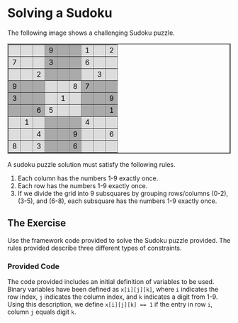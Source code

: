 # Solving a Sudoku

The following image shows a challenging Sudoku puzzle.

<table border="2">
  <tr>
    <td style="background: #dddddd;color: black"> &nbsp;&nbsp;</td>
    <td style="background: #dddddd;color: black"> &nbsp;&nbsp;</td>
    <td style="background: #dddddd;color: black"> &nbsp;&nbsp;</td>
    <td style="background: #aaaaaa;color: black"> 9 </td>
    <td style="background: #aaaaaa;color: black"> &nbsp;&nbsp;</td>
    <td style="background: #aaaaaa;color: black"> &nbsp;&nbsp;</td>
    <td style="background: #dddddd;color: black"> 1 </td>
    <td style="background: #dddddd;color: black"> &nbsp;&nbsp;</td>
    <td style="background: #dddddd;color: black"> 2 </td>
  </tr>
  <tr>
    <td style="background: #dddddd;color: black"> 7 </td>
    <td style="background: #dddddd;color: black"> &nbsp;&nbsp;</td>
    <td style="background: #dddddd;color: black"> &nbsp;&nbsp;</td>
    <td style="background: #aaaaaa;color: black"> 3 </td>
    <td style="background: #aaaaaa;color: black"> &nbsp;&nbsp;</td>
    <td style="background: #aaaaaa;color: black"> &nbsp;&nbsp;</td>
    <td style="background: #dddddd;color: black"> 6 </td>
    <td style="background: #dddddd;color: black"> &nbsp;&nbsp;</td>
    <td style="background: #dddddd;color: black"> &nbsp;&nbsp;</td>
  </tr>
  <tr>
    <td style="background: #dddddd;color: black"> &nbsp;&nbsp;</td>
    <td style="background: #dddddd;color: black"> &nbsp;&nbsp;</td>
    <td style="background: #dddddd;color: black"> 2 </td>
    <td style="background: #aaaaaa;color: black"> &nbsp;&nbsp;</td>
    <td style="background: #aaaaaa;color: black"> &nbsp;&nbsp;</td>
    <td style="background: #aaaaaa;color: black"> &nbsp;&nbsp;</td>
    <td style="background: #dddddd;color: black"> &nbsp;&nbsp;</td>
    <td style="background: #dddddd;color: black"> 3 </td>
    <td style="background: #dddddd;color: black"> &nbsp;&nbsp;</td>
  </tr>
  <tr>
    <td style="background: #aaaaaa;color: black"> 9 </td>
    <td style="background: #aaaaaa;color: black"> </td>
    <td style="background: #aaaaaa;color: black"> </td>
    <td style="background: #dddddd;color: black">  </td>
    <td style="background: #dddddd;color: black"> </td>
    <td style="background: #dddddd;color: black"> 8 </td>
    <td style="background: #aaaaaa;color: black"> 7 </td>
    <td style="background: #aaaaaa;color: black"> </td>
    <td style="background: #aaaaaa;color: black"> </td>
  </tr>
  <tr>
    <td style="background: #aaaaaa;color: black"> 3 </td>
    <td style="background: #aaaaaa;color: black"> </td>
    <td style="background: #aaaaaa;color: black"> </td>
    <td style="background: #dddddd;color: black"> </td>
    <td style="background: #dddddd;color: black"> 1 </td>
    <td style="background: #dddddd;color: black"> </td>
    <td style="background: #aaaaaa;color: black"> </td>
    <td style="background: #aaaaaa;color: black"> </td>
    <td style="background: #aaaaaa;color: black"> 9 </td>
  </tr>
  <tr>
    <td style="background: #aaaaaa;color: black"> </td>
    <td style="background: #aaaaaa;color: black"> </td>
    <td style="background: #aaaaaa;color: black"> 6 </td>
    <td style="background: #dddddd;color: black"> 5 </td>
    <td style="background: #dddddd;color: black"> </td>
    <td style="background: #dddddd;color: black"> </td>
    <td style="background: #aaaaaa;color: black"> </td>
    <td style="background: #aaaaaa;color: black"> </td>
    <td style="background: #aaaaaa;color: black"> 1 </td>
  </tr>
  <tr>
    <td style="background: #dddddd;color: black"> </td>
    <td style="background: #dddddd;color: black"> 1 </td>
    <td style="background: #dddddd;color: black"> </td>
    <td style="background: #aaaaaa;color: black"> </td>
    <td style="background: #aaaaaa;color: black"> </td>
    <td style="background: #aaaaaa;color: black"> </td>
    <td style="background: #dddddd;color: black"> 4 </td>
    <td style="background: #dddddd;color: black"> </td>
    <td style="background: #dddddd;color: black"> </td>
  </tr>
  <tr>
    <td style="background: #dddddd;color: black"> </td>
    <td style="background: #dddddd;color: black"> </td>
    <td style="background: #dddddd;color: black"> 4 </td>
    <td style="background: #aaaaaa;color: black"> </td>
    <td style="background: #aaaaaa;color: black"> </td>
    <td style="background: #aaaaaa;color: black"> 9 </td>
    <td style="background: #dddddd;color: black"> </td>
    <td style="background: #dddddd;color: black"> </td>
    <td style="background: #dddddd;color: black"> 6 </td>
  </tr>
  <tr>
    <td style="background: #dddddd;color: black"> 8 </td>
    <td style="background: #dddddd;color: black"> </td>
    <td style="background: #dddddd;color: black"> 3 </td>
    <td style="background: #aaaaaa;color: black"> </td>
    <td style="background: #aaaaaa;color: black"> </td>
    <td style="background: #aaaaaa;color: black"> 6 </td>
    <td style="background: #dddddd;color: black"> </td>
    <td style="background: #dddddd;color: black"> </td>
    <td style="background: #dddddd;color: black"> </td>
  </tr>
</table>

A sudoku puzzle solution must satisfy the following rules.

 1. Each column has the numbers 1-9 exactly once.
 2. Each row has the numbers 1-9 exactly once.
 3. If we divide the grid into 9 subsquares by grouping rows/columns (0-2), (3-5), and (6-8), each subsquare has the numbers 1-9 exactly once.

## The Exercise

Use the framework code provided to solve the Sudoku puzzle provided. The rules provided describe three different types of constraints.

### Provided Code

The code provided includes an initial definition of variables to be used. Binary variables have been defined as `x[i][j][k]`, where `i` indicates the row index, `j` indicates the column index, and `k` indicates a digit from 1-9. Using this description, we define `x[i][j][k] == 1` if the entry in row `i`, column `j` equals digit `k`.